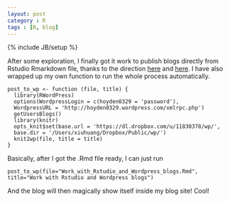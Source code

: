 ```yaml
---
layout: post
category : R
tags : [R, blog]
---
```

{% include JB/setup %}


After some exploration, I finally got it work to publish blogs directly from Rstudio Rmarkdown file, thanks to the direction [here](http://wkmor1.wordpress.com/2012/07/01/rchievement-of-the-day-3-bloggin-from-r-14/) and [here](http://yihui.name/knitr/demo/wordpress/). I have also wrapped up my own function to run the whole process automatically. 


```
post_to_wp <- function (file, title) {
  library(RWordPress)
  options(WordpressLogin = c(hoyden0329 = 'password'),
  WordpressURL = 'http://hoyden0329.wordpress.com/xmlrpc.php')
  getUsersBlogs()
  library(knitr)
  opts_knit$set(base.url = 'https://dl.dropbox.com/u/11830378/wp/',
  base.dir = '/Users/xiuhuang/Dropbox/Public/wp/')
  knit2wp(file, title = title)
}
```


Basically, after I got the .Rmd file ready, I can just run

 

	post_to_wp(file="Work_with_Rstudio_and_Wordpress_blogs.Rmd", title="Work with Rstudio and Wordpress blogs")
 


And the blog will then magically show itself inside my blog site! Cool!


